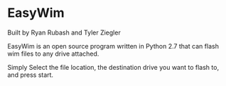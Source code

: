 # EasyWim
Built by Ryan Rubash and Tyler Ziegler 

EasyWim is an open source program written in Python 2.7 that can flash wim files to any drive attached.

Simply Select the file location, the destination drive you want to flash to, and press start.

